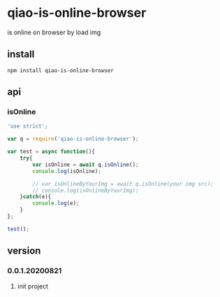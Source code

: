 # qiao-is-online-browser
is online on browser by load img

## install
```
npm install qiao-is-online-browser
```

## api
### isOnline
```javascript
'use strict';

var q = require('qiao-is-online-browser');

var test = async function(){
    try{
        var isOnline = await q.isOnline();
        console.log(isOnline);

        // var isOnlineByYourImg = await q.isOnline(your img src);
        // console.log(isOnlineByYourImg);
    }catch(e){
        console.log(e);
    }
};

test();
```

## version
### 0.0.1.20200821
1. init project